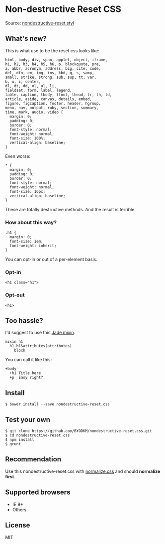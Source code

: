 # Non-destructive Reset CSS

Source: [nondestructive-reset.styl](src/nondestructive-reset.styl)

## What's new?

This is what use to be the reset css looks like:

```
html, body, div, span, applet, object, iframe,
h1, h2, h3, h4, h5, h6, p, blockquote, pre,
a, abbr, acronym, address, big, cite, code,
del, dfn, em, img, ins, kbd, q, s, samp,
small, strike, strong, sub, sup, tt, var,
b, u, i, center,
dl, dt, dd, ol, ul, li,
fieldset, form, label, legend,
table, caption, tbody, tfoot, thead, tr, th, td,
article, aside, canvas, details, embed,
figure, figcaption, footer, header, hgroup,
menu, nav, output, ruby, section, summary,
time, mark, audio, video {
  margin: 0;
  padding: 0;
  border: 0;
  font-style: normal;
  font-weight: normal;
  font-size: 100%;
  vertical-align: baseline;
}
```

Even worse:

```
* {
  margin: 0;
  padding: 0;
  border: 0;
  font-style: normal;
  font-weight: normal;
  font-size: 16px;
  vertical-align: baseline;
}
```

These are totally destructive methods. And the result is terrible.

### How about this way?

```
.h1 {
  margin: 0;
  font-size: 1em;
  font-weight: inherit;
}
```

You can opt-in or out of a per-element basis.

### Opt-in

```
<h1 class="h1">
```
### Opt-out

```
<h1>
```

## Too hassle?

I'd suggest to use this [Jade mixin](helper/nondestructive-reset.jade).

```
mixin h1
  h1.h1&attributes(attributes)
    block
```

You can call it like this:

```
+body
  +h1 Title here
  +p  Easy right?
```

## Install

```
$ bower install --save nondestructive-reset.css
```

## Test your own

```
$ git clone https://github.com/BYODKM/nondestructive-reset.css.git
$ cd nondestructive-reset.css
$ npm install
$ grunt
```

## Recommendation

Use this nondestructive-reset.css with [normalize.css](https://github.com/necolas/normalize.css) and should **normalize first**.

## Supported browsers

- IE 9+
- Others

## License

MIT
